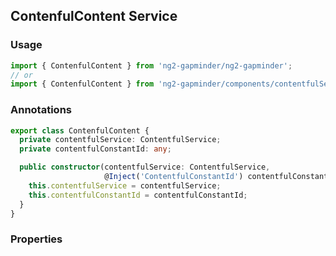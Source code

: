 ## ContenfulContent Service

### Usage
```typescript
import { ContenfulContent } from 'ng2-gapminder/ng2-gapminder';
// or
import { ContenfulContent } from 'ng2-gapminder/components/contentfulService/contentful-content.service'
```

### Annotations
```typescript
export class ContenfulContent {
  private contentfulService: ContentfulService;
  private contentfulConstantId: any;

  public constructor(contentfulService: ContentfulService,
                     @Inject('ContentfulConstantId') contentfulConstantId: any) {
    this.contentfulService = contentfulService;
    this.contentfulConstantId = contentfulConstantId;
  }
}

```

### Properties
